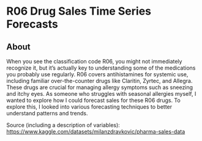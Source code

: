 # R06 Drug Sales Time Series Forecasts
## About

When you see the classification code R06, you might not immediately recognize it, but it’s actually key to understanding some of the medications you probably use regularly. R06 covers antihistamines for systemic use, including familiar over-the-counter drugs like Claritin, Zyrtec, and Allegra. These drugs are crucial for managing allergy symptoms such as sneezing and itchy eyes. As someone who struggles with seasonal allergies myself, I wanted to explore how I could forecast sales for these R06 drugs. To explore this, I looked into various forecasting techniques to better understand patterns and trends.

Source (including a description of variables): https://www.kaggle.com/datasets/milanzdravkovic/pharma-sales-data 
